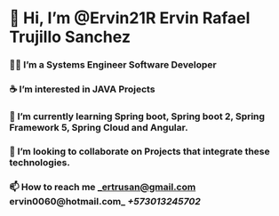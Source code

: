 #   👋 Hi, I’m @Ervin21R Ervin Rafael Trujillo Sanchez
### 👨‍💻 I’m a Systems Engineer Software Developer
### ☕ I’m interested in JAVA Projects
### :leaves: I’m currently learning Spring boot, Spring boot 2, Spring Framework 5, Spring Cloud and Angular.
### :rocket: I’m looking to collaborate on Projects that integrate these technologies.
### 📫 How to reach me _ertrusan@gmail.com ervin0060@hotmail.com_ *+573013245702*

<!---
Ervin21R/Ervin21R is a ✨ special ✨ repository.
--->
